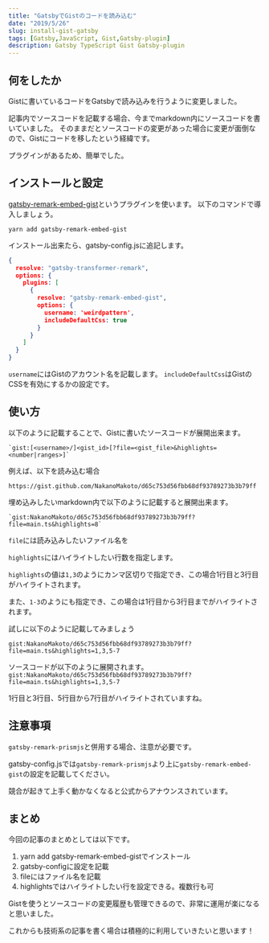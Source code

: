 ```yaml
---
title: "GatsbyでGistのコードを読み込む"
date: "2019/5/26"
slug: install-gist-gatsby
tags: [Gatsby,JavaScript, Gist,Gatsby-plugin]
description: Gatsby TypeScript Gist Gatsby-plugin 
---
```

## 何をしたか
Gistに書いているコードをGatsbyで読み込みを行うように変更しました。

記事内でソースコードを記載する場合、今までmarkdown内にソースコードを書いていました。
そのままだとソースコードの変更があった場合に変更が面倒なので、Gistにコードを移したという経緯です。

プラグインがあるため、簡単でした。
## インストールと設定
[gatsby-remark-embed-gist](https://www.gatsbyjs.org/packages/gatsby-remark-embed-gist/)というプラグインを使います。
以下のコマンドで導入しましょう。

`yarn add gatsby-remark-embed-gist`

インストール出来たら、gatsby-config.jsに追記します。
```json
{
  resolve: "gatsby-transformer-remark",
  options: {
    plugins: [
      {
        resolve: "gatsby-remark-embed-gist",
        options: {
          username: 'weirdpattern',
          includeDefaultCss: true
        }
      }
    ]
  }
}
```

`username`にはGistのアカウント名を記載します。
`includeDefaultCss`はGistのCSSを有効にするかの設定です。
## 使い方

以下のように記載することで、Gistに書いたソースコードが展開出来ます。
```
`gist:[<username>/]<gist_id>[?file=<gist_file>&highlights=<number|ranges>]`
```

例えば、以下を読み込む場合
```
https://gist.github.com/NakanoMakoto/d65c753d56fbb68df93789273b3b79ff
```

埋め込みしたいmarkdown内で以下のように記載すると展開出来ます。
```
`gist:NakanoMakoto/d65c753d56fbb68df93789273b3b79ff?file=main.ts&highlights=8`
```
`file`には読み込みしたいファイル名を


`highlights`にはハイライトしたい行数を指定します。


`highlights`の値は`1,3`のようにカンマ区切りで指定でき、この場合1行目と3行目がハイライトされます。


また、`1-3`のようにも指定でき、この場合は1行目から3行目までがハイライトされます。

試しに以下のように記載してみましょう
```
gist:NakanoMakoto/d65c753d56fbb68df93789273b3b79ff?file=main.ts&highlights=1,3,5-7
```

ソースコードが以下のように展開されます。
`gist:NakanoMakoto/d65c753d56fbb68df93789273b3b79ff?file=main.ts&highlights=1,3,5-7`

1行目と3行目、5行目から7行目がハイライトされていますね。

## 注意事項
`gatsby-remark-prismjs`と併用する場合、注意が必要です。

gatsby-config.jsでは`gatsby-remark-prismjs`より上に`gatsby-remark-embed-gist`の設定を記載してください。

競合が起きて上手く動かなくなると公式からアナウンスされています。
## まとめ
今回の記事のまとめとしては以下です。

1. yarn add gatsby-remark-embed-gistでインストール
2. gatsby-configに設定を記載
3. fileにはファイル名を記載
4. highlightsではハイライトしたい行を設定できる。複数行も可

Gistを使うとソースコードの変更履歴も管理できるので、非常に運用が楽になると思いました。

これからも技術系の記事を書く場合は積極的に利用していきたいと思います！